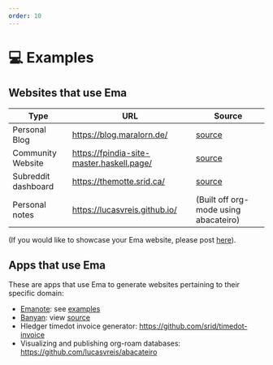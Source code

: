 ```yaml
---
order: 10
---
```


# 💻 Examples 

## Websites that use Ema

| Type                | URL                                       | Source                                              |
| ------------------- | ----------------------------------------- | --------------------------------------------------- |
| Personal Blog       | https://blog.maralorn.de/                 | [source](https://git.maralorn.de/blog)              |
| Community Website   | https://fpindia-site-master.haskell.page/ | [source](https://github.com/fpindia/fpindia-site)   |
| Subreddit dashboard | https://themotte.srid.ca/                 | [source](https://github.com/srid/TheMotteDashboard) |
| Personal notes      | https://lucasvreis.github.io/             | (Built off org-mode using abacateiro)               |

(If you would like to showcase your Ema website, please post [here](https://github.com/srid/ema/discussions/new?category=show-and-tell)).

## Apps that use Ema

These are apps that use Ema to generate websites pertaining to their specific domain:

- [Emanote](https://emanote.srid.ca/): see [examples](https://emanote.srid.ca/examples)
- [Banyan](https://banyan.srid.ca): view [source](https://github.com/srid/banyan)
- Hledger timedot invoice generator: https://github.com/srid/timedot-invoice
- Visualizing and publishing org-roam databases: https://github.com/lucasvreis/abacateiro
